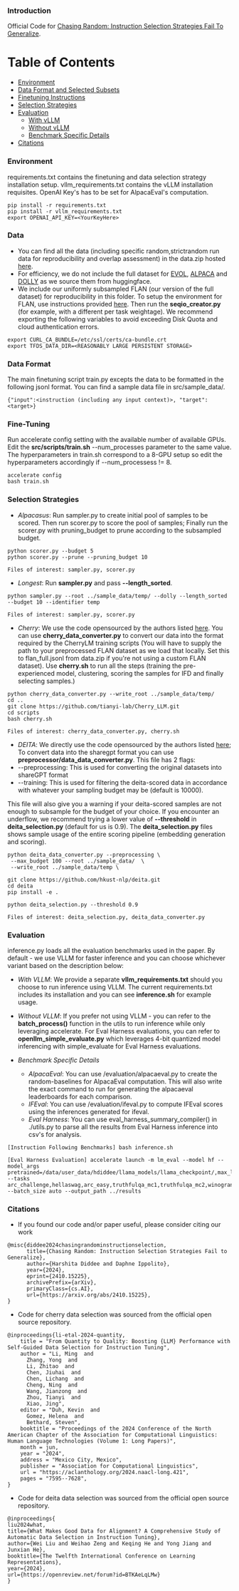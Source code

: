 ### Introduction

Official Code for [Chasing Random: Instruction Selection Strategies Fail To Generalize](https://arxiv.org/abs/2410.15225). 

# Table of Contents
- [Environment](#environment)
- [Data Format and Selected Subsets](#data)
- [Finetuning Instructions](#fine-tuning)
- [Selection Strategies](#selection-strategies)
- [Evaluation](#evaluation)
  - [With vLLM](#with-vllm)
  - [Without vLLM](#without-vllm)
  - [Benchmark Specific Details](#Benchmark-Specific-Details)
- [Citations](#citations)

### Environment
requirements.txt contains the finetuning and data selection strategy installation setup. vllm_requirements.txt contains the vLLM installation requisites. OpenAI Key's has to be set for AlpacaEval's computation. 
```
pip install -r requirements.txt
pip install -r vllm_requirements.txt
export OPENAI_API_KEY=<YourKeyHere>
```

### Data 
- You can find all the data (including specific random,strictrandom run data for reproducibility and overlap assessment) in the data.zip hosted [here](https://storage.cloud.google.com/chasing_random/data.zip). 
- For efficiency, we do not include the full dataset for [EVOL](https://huggingface.co/datasets/WizardLMTeam/WizardLM_evol_instruct_V2_196k), [ALPACA](https://huggingface.co/datasets/tatsu-lab/alpaca) and [DOLLY](https://huggingface.co/datasets/databricks/databricks-dolly-15k) as we source them from huggingface. 
- We include our uniformly subsampled FLAN (our version of the full dataset) for reproducibility in this folder. To setup the environment for FLAN, use instructions provided [here](https://github.com/google-research/FLAN/). Then run the __seqio_creator.py__ (for example, with a different per task weightage). We recommend exporting the following variables to avoid exceeding Disk Quota and cloud authentication errors.  
```
export CURL_CA_BUNDLE=/etc/ssl/certs/ca-bundle.crt
export TFDS_DATA_DIR=<REASONABLY LARGE PERSISTENT STORAGE>
```

### Data Format 
The main finetuning script train.py excepts the data to be formatted in the following jsonl format. You can find a sample data file in src/sample_data/. 
```
{"input":<instruction (including any input context)>, "target":<target>}
```

### Fine-Tuning
Run accelerate config setting with the available number of available GPUs. Edit the __src/scripts/train.sh__ --num_processes parameter to the same value. The hyperparameters in train.sh correspond to a 8-GPU setup so edit the hyperparameters accordingly if --num_processess != 8. 
```
accelerate config 
bash train.sh 
```


### Selection Strategies 
- *Alpacasus*: Run sampler.py to create initial pool of samples to be scored. Then run scorer.py to score the pool of samples; Finally run the scorer.py with pruning_budget to prune according to the subsampled budget. 
```
python scorer.py --budget 5 
python scorer.py --prune --pruning_budget 10
```
```Files of interest: sampler.py, scorer.py```

- *Longest*: Run __sampler.py__ and pass __--length_sorted__.
```
python sampler.py --root ../sample_data/temp/ --dolly --length_sorted --budget 10 --identifier temp 
```
```Files of interest: sampler.py, scorer.py```


- *Cherry*: We use the code opensourced by the authors listed [here](https://github.com/tianyi-lab/Cherry_LLM/blob/main/cherry_seletion/data_analysis.py).  You can use __cherry_data_converter.py__ to convert our data into the format required by the CherryLM training scripts (You will have to supply the path to your preprocessed FLAN dataset as we load that locally. Set this to flan_full.jsonl from data.zip if you're not using a custom FLAN dataset). Use __cherry.sh__ to run all the steps (training the pre-experienced model, clustering, scoring the samples for IFD and finally selecting samples.)
```
python cherry_data_converter.py --write_root ../sample_data/temp/
cd ..
git clone https://github.com/tianyi-lab/Cherry_LLM.git
cd scripts
bash cherry.sh
```
```Files of interest: cherry_data_converter.py, cherry.sh```

- *DEITA*: We directly use the code opensourced by the authors listed [here](https://github.com/hkust-nlp/deita); To convert data into the sharegpt format you can use __preprocessor/data_data_converter.py__. This file has 2 flags:
- --preprocessing: This is used for converting the original datasets into shareGPT format 
- --training: This is used for filtering the deita-scored data in accordance with whatever your sampling budget may be (default is 10000). 

This file will also give you a warning if your deita-scored samples are not enough to subsample for the budget of your choice. If you encounter an underflow, we recommend trying a lower value of __--threshold__ in __deita_selection.py__ (default for us is 0.9). The __deita_selection.py__ files shows sample usage of the entire scoring pipeline (embedding generation and scoring).

```
python deita_data_converter.py --preprocessing \
 --max_budget 100 --root ../sample_data/  \
 --write_root ../sample_data/temp \

git clone https://github.com/hkust-nlp/deita.git
cd deita
pip install -e .

python deita_selection.py --threshold 0.9

```
```Files of interest: deita_selection.py, deita_data_converter.py```

### Evaluation 
inference.py loads all the evaluation benchmarks used in the paper. By default - we use VLLM for faster inference and you can choose whichever variant based on the description below: 
- *With VLLM*:  We provide a separate __vllm_requirements.txt__ should you choose to run inference using VLLM. The current requirements.txt includes its installation and you can see __inference.sh__ for example usage.

- *Without VLLM*: If you prefer not using VLLM - you can refer to the __batch_process()__ function in the utils to run inference while only leveraging accelerate. For Eval Harness evaluations, you can refer to __openllm_simple_evaluate.py__ which leverages 4-bit quantized model inferencing with simple_evaluate for Eval Harness evaluations.

- *Benchmark Specific Details* 
  - *AlpacaEval*: You can use /evaluation/alpacaeval.py to create the random-baselines for AlpacaEval computation. This will also write the exact command to run for generating the alpacaeval leaderboards for each comparison. 
  - *IFEval*: You can use /evaluation/ifeval.py to compute IFEval scores using the inferences generated for ifeval. 
  - *Eval Harness*: You can use eval_harness_summary_compiler() in ./utils.py to parse all the results from Eval Harness inference into csv's for analysis. 
```
[Instruction Following Benchmarks] bash inference.sh 

[Eval Harness Evaluation] accelerate launch -m lm_eval --model hf --model_args pretrained=/data/user_data/hdiddee/llama_models/llama_checkpoint/,max_length=2048,dtype=auto --tasks arc_challenge,hellaswag,arc_easy,truthfulqa_mc1,truthfulqa_mc2,winogrande,mmlu  --batch_size auto --output_path ../results
```

### Citations 
- If you found our code and/or paper useful, please consider citing our work
```
@misc{diddee2024chasingrandominstructionselection,
      title={Chasing Random: Instruction Selection Strategies Fail to Generalize}, 
      author={Harshita Diddee and Daphne Ippolito},
      year={2024},
      eprint={2410.15225},
      archivePrefix={arXiv},
      primaryClass={cs.AI},
      url={https://arxiv.org/abs/2410.15225}, 
}
```
- Code for cherry data selection was sourced from the official open source repository. 
```
@inproceedings{li-etal-2024-quantity,
    title = "From Quantity to Quality: Boosting {LLM} Performance with Self-Guided Data Selection for Instruction Tuning",
    author = "Li, Ming  and
      Zhang, Yong  and
      Li, Zhitao  and
      Chen, Jiuhai  and
      Chen, Lichang  and
      Cheng, Ning  and
      Wang, Jianzong  and
      Zhou, Tianyi  and
      Xiao, Jing",
    editor = "Duh, Kevin  and
      Gomez, Helena  and
      Bethard, Steven",
    booktitle = "Proceedings of the 2024 Conference of the North American Chapter of the Association for Computational Linguistics: Human Language Technologies (Volume 1: Long Papers)",
    month = jun,
    year = "2024",
    address = "Mexico City, Mexico",
    publisher = "Association for Computational Linguistics",
    url = "https://aclanthology.org/2024.naacl-long.421",
    pages = "7595--7628",
}
```
- Code for deita data selection was sourced from the official open source repository. 
```
@inproceedings{
liu2024what,
title={What Makes Good Data for Alignment? A Comprehensive Study of Automatic Data Selection in Instruction Tuning},
author={Wei Liu and Weihao Zeng and Keqing He and Yong Jiang and Junxian He},
booktitle={The Twelfth International Conference on Learning Representations},
year={2024},
url={https://openreview.net/forum?id=BTKAeLqLMw}
}
```